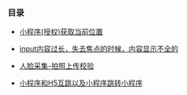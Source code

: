 ### 目录

- [小程序(授权)获取当前位置](getLocation)

- [input内容过长，失去焦点的时候，内容显示不全的](input)

- [人脸采集-拍照上传校验](camera)

- [小程序和H5互跳以及小程序跳转小程序](h5ToMini)